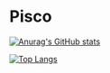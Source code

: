 # Pisco
[![Anurag's GitHub stats](https://github-readme-stats.vercel.app/api?username=Piscoo&count_private=true&show_icons=true&theme=radical)](https://github.com/Piscoo/Piscoo)

[![Top Langs](https://github-readme-stats.vercel.app/api/top-langs/?username=Piscoo&hide=css,html,less)](https://github.com/Piscoo/Piscoo)

